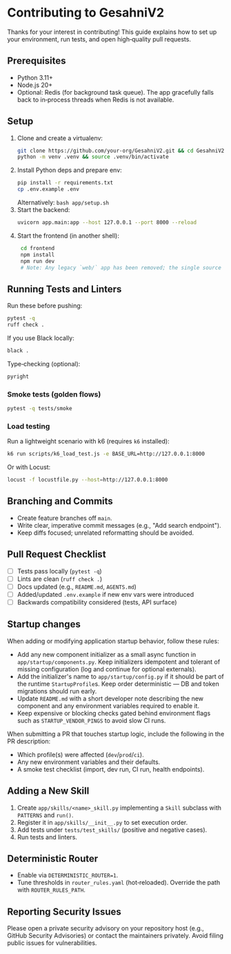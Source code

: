 # Contributing to GesahniV2

Thanks for your interest in contributing! This guide explains how to set up your environment, run tests, and open high‑quality pull requests.

## Prerequisites
- Python 3.11+
- Node.js 20+
- Optional: Redis (for background task queue). The app gracefully falls back to in‑process threads when Redis is not available.

## Setup
1. Clone and create a virtualenv:
   ```bash
   git clone https://github.com/your-org/GesahniV2.git && cd GesahniV2
   python -m venv .venv && source .venv/bin/activate
   ```
2. Install Python deps and prepare env:
   ```bash
   pip install -r requirements.txt
   cp .env.example .env
   ```
   Alternatively: `bash app/setup.sh`
3. Start the backend:
   ```bash
   uvicorn app.main:app --host 127.0.0.1 --port 8000 --reload
   ```
4. Start the frontend (in another shell):
   ```bash
    cd frontend
    npm install
    npm run dev
    # Note: Any legacy `web/` app has been removed; the single source of truth is `frontend/`.
   ```

## Running Tests and Linters
Run these before pushing:
```bash
pytest -q
ruff check .
```
If you use Black locally:
```bash
black .
```
Type‑checking (optional):
```bash
pyright
```

### Smoke tests (golden flows)

```bash
pytest -q tests/smoke
```

### Load testing

Run a lightweight scenario with k6 (requires `k6` installed):

```bash
k6 run scripts/k6_load_test.js -e BASE_URL=http://127.0.0.1:8000
```

Or with Locust:

```bash
locust -f locustfile.py --host=http://127.0.0.1:8000
```

## Branching and Commits
- Create feature branches off `main`.
- Write clear, imperative commit messages (e.g., "Add search endpoint").
- Keep diffs focused; unrelated reformatting should be avoided.

## Pull Request Checklist
- [ ] Tests pass locally (`pytest -q`)
- [ ] Lints are clean (`ruff check .`)
- [ ] Docs updated (e.g., `README.md`, `AGENTS.md`)
- [ ] Added/updated `.env.example` if new env vars were introduced
- [ ] Backwards compatibility considered (tests, API surface)

## Startup changes

When adding or modifying application startup behavior, follow these rules:

- Add any new component initializer as a small async function in
  `app/startup/components.py`. Keep initializers idempotent and tolerant of
  missing configuration (log and continue for optional externals).
- Add the initializer's name to `app/startup/config.py` if it should be part of
  the runtime `StartupProfile`s. Keep order deterministic — DB and token
  migrations should run early.
- Update `README.md` with a short developer note describing the new component
  and any environment variables required to enable it.
- Keep expensive or blocking checks gated behind environment flags such as
  `STARTUP_VENDOR_PINGS` to avoid slow CI runs.

When submitting a PR that touches startup logic, include the following in the
PR description:

- Which profile(s) were affected (`dev`/`prod`/`ci`).
- Any new environment variables and their defaults.
- A smoke test checklist (import, dev run, CI run, health endpoints).

## Adding a New Skill
1. Create `app/skills/<name>_skill.py` implementing a `Skill` subclass with `PATTERNS` and `run()`.
2. Register it in `app/skills/__init__.py` to set execution order.
3. Add tests under `tests/test_skills/` (positive and negative cases).
4. Run tests and linters.

## Deterministic Router
- Enable via `DETERMINISTIC_ROUTER=1`.
- Tune thresholds in `router_rules.yaml` (hot‑reloaded). Override the path with `ROUTER_RULES_PATH`.

## Reporting Security Issues
Please open a private security advisory on your repository host (e.g., GitHub Security Advisories) or contact the maintainers privately. Avoid filing public issues for vulnerabilities.
